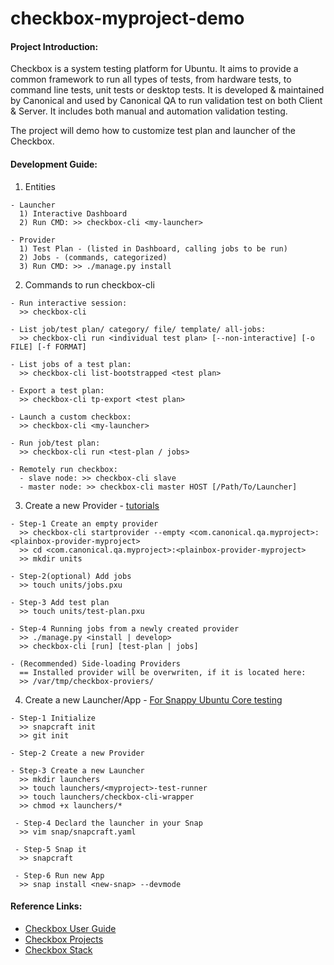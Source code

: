 # checkbox-myproject-demo

#### Project Introduction:
Checkbox is a system testing platform for Ubuntu. It aims to provide a common framework to run all types of tests, from hardware tests, to command line tests, unit tests or desktop tests. It is developed & maintained by Canonical and used by Canonical QA to run validation test on both Client & Server. It includes both manual and automation validation testing.

The project will demo how to customize test plan and launcher of the Checkbox.


#### Development Guide:
1. Entities
``` 
- Launcher
  1) Interactive Dashboard
  2) Run CMD: >> checkbox-cli <my-launcher>
  
- Provider
  1) Test Plan - (listed in Dashboard, calling jobs to be run)
  2) Jobs - (commands, categorized)
  3) Run CMD: >> ./manage.py install
```
2. Commands to run checkbox-cli
```
- Run interactive session: 
  >> checkbox-cli
  
- List job/test plan/ category/ file/ template/ all-jobs:
  >> checkbox-cli run <individual test plan> [--non-interactive] [-o FILE] [-f FORMAT]
    
- List jobs of a test plan: 
  >> checkbox-cli list-bootstrapped <test plan>

- Export a test plan:
  >> checkbox-cli tp-export <test plan>

- Launch a custom checkbox:
  >> checkbox-cli <my-launcher>
  
- Run job/test plan: 
  >> checkbox-cli run <test-plan / jobs>
  
- Remotely run checkbox:
  - slave node: >> checkbox-cli slave
  - master node: >> checkbox-cli master HOST [/Path/To/Launcher]
```
3. Create a new Provider - [tutorials](https://checkbox.readthedocs.io/en/latest/tutorials.html)
```
- Step-1 Create an empty provider
  >> checkbox-cli startprovider --empty <com.canonical.qa.myproject>:<plainbox-provider-myproject>
  >> cd <com.canonical.qa.myproject>:<plainbox-provider-myproject>
  >> mkdir units
  
- Step-2(optional) Add jobs
  >> touch units/jobs.pxu
  
- Step-3 Add test plan
  >> touch units/test-plan.pxu
  
- Step-4 Running jobs from a newly created provider
  >> ./manage.py <install | develop>
  >> checkbox-cli [run] [test-plan | jobs]
  
- (Recommended) Side-loading Providers
  == Installed provider will be overwriten, if it is located here: 
  >> /var/tmp/checkbox-proviers/
```
4. Create a new Launcher/App - [For Snappy Ubuntu Core testing](https://checkbox.readthedocs.io/en/latest/custom-app.html)
```
- Step-1 Initialize
  >> snapcraft init
  >> git init
 
- Step-2 Create a new Provider

- Step-3 Create a new Launcher
  >> mkdir launchers
  >> touch launchers/<myproject>-test-runner
  >> touch launchers/checkbox-cli-wrapper
  >> chmod +x launchers/*
 
 - Step-4 Declard the launcher in your Snap
  >> vim snap/snapcraft.yaml
 
 - Step-5 Snap it
  >> snapcraft
 
 - Step-6 Run new App
  >> snap install <new-snap> --devmode
```

#### Reference Links:
- [Checkbox User Guide](https://checkbox.readthedocs.io/en/latest/using.html#getting-started)
- [Checkbox Projects](https://launchpad.net/checkbox-project)
- [Checkbox Stack](https://checkbox.readthedocs.io/en/latest/stack.html)
